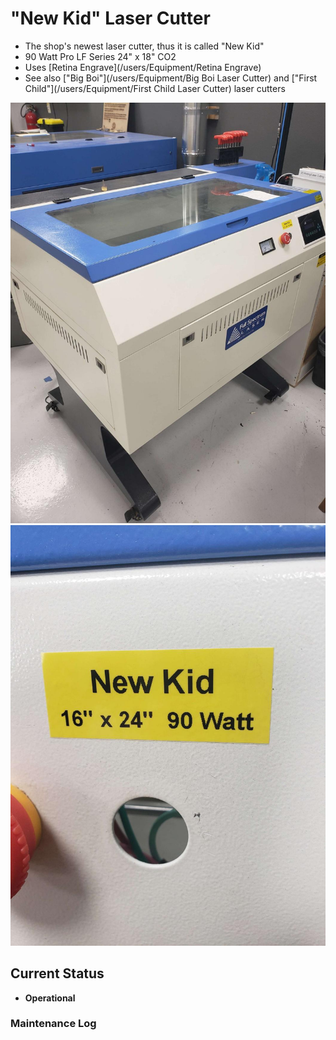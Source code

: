 # "New Kid"  Laser Cutter

* The shop's newest laser cutter, thus it is called "New Kid"
* 90 Watt Pro LF Series 24" x 18" CO2
* Uses [Retina Engrave](/users/Equipment/Retina Engrave)
* See also ["Big Boi"](/users/Equipment/Big Boi Laser Cutter) and ["First Child"](/users/Equipment/First Child Laser Cutter) laser cutters

![ ](images/lasercutters/new.kid.far.jpg)
![ ](images/lasercutters/new.kid.close.jpg)

## Current Status

- **Operational**
  
### Maintenance Log
